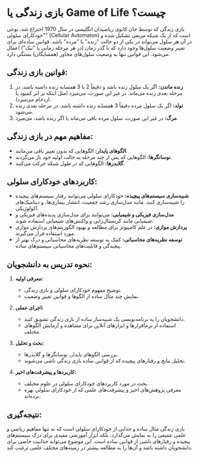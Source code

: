 # بازی زندگی یا Game of Life چیست؟

بازی زندگی که توسط جان کانوی ریاضیدان انگلیسی در سال 1970 اختراع شد، نوعی "خودکارای سلولی" (Cellular Automaton) است که از یک شبکه مربعی تشکیل شده و در آن هر سلول می‌تواند در یکی از دو حالت "زنده" یا "مرده" باشد. قوانین ساده‌ای برای تغییر وضعیت سلول‌ها وجود دارد که با گذر زمان (در هر مرحله زمانی یا "تیک") اعمال می‌شود. این قوانین تنها به وضعیت سلول‌های مجاور (همسایگان) بستگی دارد.

## قوانین بازی زندگی:
1. **زنده ماندن:** اگر یک سلول زنده باشد و دقیقاً 2 یا 3 همسایه زنده داشته باشد، در مرحله بعدی زنده می‌ماند. در غیر این صورت، می‌میرد (مثل اینکه بر اثر کمبود یا ازدحام می‌میرد).
2. **تولد:** اگر یک سلول مرده دقیقاً 3 همسایه زنده داشته باشد، در مرحله بعدی زنده می‌شود.
3. **مرگ:** در غیر این صورت، سلول مرده باقی می‌ماند یا اگر زنده باشد، می‌میرد.

## مفاهیم مهم در بازی زندگی:
- **الگوهای پایدار:** الگوهایی که بدون تغییر باقی می‌مانند.
- **نوسانگرها:** الگوهایی که پس از چند مرحله به حالت اولیه خود باز می‌گردند.
- **گلایدرها:** الگوهایی که در طول شبکه حرکت می‌کنند.

## کاربردهای خودکارای سلولی:
- **شبیه‌سازی سیستم‌های پیچیده:** خودکارای سلولی می‌توانند رفتار سیستم‌های پیچیده را شبیه‌سازی کنند، مانند مدل‌سازی رشد جمعیت، انتشار بیماری‌ها، و دینامیک‌های اکولوژیکی.
- **مدل‌سازی فیزیکی و شیمیایی:** می‌توانند برای مدل‌سازی پدیده‌های فیزیکی و شیمیایی مانند کریستال‌زایی و واکنش‌های شیمیایی استفاده شوند.
- **پردازش موازی:** در علم کامپیوتر برای مطالعه و بهبود الگوریتم‌های پردازش موازی مورد استفاده قرار می‌گیرند.
- **توسعه نظریه‌های محاسباتی:** کمک به توسعه نظریه‌های محاسباتی و درک بهتر از پیچیدگی و قابلیت‌های محاسباتی سیستم‌های ساده.

## نحوه تدریس به دانشجویان:
1. **معرفی اولیه:**
   - توضیح مفهوم خودکارای سلولی و بازی زندگی.
   - نمایش چند مثال ساده از الگوها و قوانین تغییر وضعیت.

2. **اجرای عملی:**
   - دانشجویان را به برنامه‌نویسی یک شبیه‌ساز ساده از بازی زندگی تشویق کنید.
   - استفاده از نرم‌افزارها و ابزارهای آنلاین برای مشاهده و آزمایش الگوهای مختلف.

3. **بحث و تحلیل:**
   - بررسی الگوهای پایدار، نوسانگرها و گلایدرها.
   - تحلیل نتایج و رفتارهای پیچیده که از قوانین ساده بازی زندگی ناشی می‌شوند.

4. **کاربردها و پیشرفت‌های اخیر:**
   - بحث در مورد کاربردهای خودکارای سلولی در علوم مختلف.
   - معرفی پژوهش‌های اخیر و پیشرفت‌های علمی که از خودکارای سلولی بهره برده‌اند.

## نتیجه‌گیری:
بازی زندگی مثال ساده و جذابی از خودکارای سلولی است که نه تنها مفاهیم ریاضی و علمی عمیقی را به نمایش می‌گذارد، بلکه ابزار آموزشی مفیدی برای درک سیستم‌های پیچیده و رفتارهای ناشی از قوانین ساده است. این موضوع می‌تواند جذابیت خاصی برای دانشجویان داشته باشد و آن‌ها را به مطالعه بیشتر در زمینه‌های مختلف علمی ترغیب کند.
